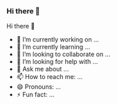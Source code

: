 ### Hi there 👋

<!--
**jamesjiayu/jamesjiayu** is a ✨ _special_ ✨ repository because its `README.md` (this file) appears on your GitHub profile.

Here are some ideas to get you started:
-->
Hi there 👋
- 🔭 I’m currently working on ...
- 🌱 I’m currently learning ...
- 👯 I’m looking to collaborate on ...
- 🤔 I’m looking for help with ...
- 💬 Ask me about ...
- 📫 How to reach me: ...
- 😄 Pronouns: ...
- ⚡ Fun fact: ...

